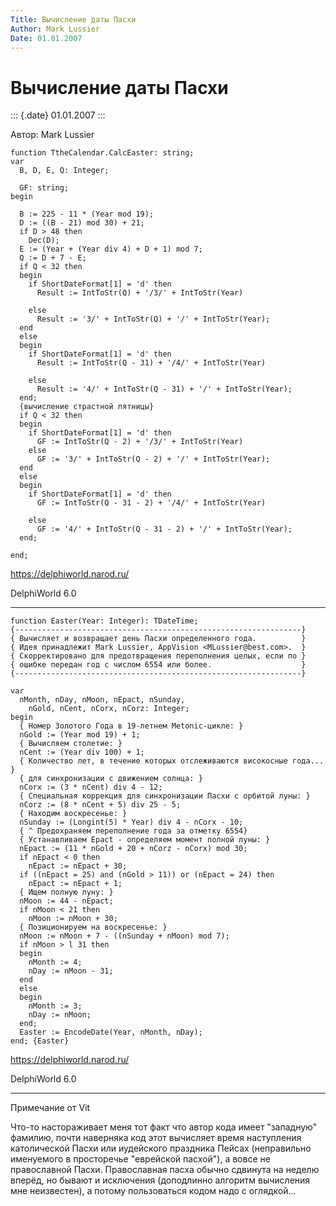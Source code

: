 ```yaml
---
Title: Вычисление даты Пасхи
Author: Mark Lussier 
Date: 01.01.2007
---
```



Вычисление даты Пасхи
=====================

::: {.date}
01.01.2007
:::

Автор: Mark Lussier 

    function TtheCalendar.CalcEaster: string;
    var
      B, D, E, Q: Integer;
     
      GF: string;
    begin
     
      B := 225 - 11 * (Year mod 19);
      D := ((B - 21) mod 30) + 21;
      if D > 48 then
        Dec(D);
      E := (Year + (Year div 4) + D + 1) mod 7;
      Q := D + 7 - E;
      if Q < 32 then
      begin
        if ShortDateFormat[1] = 'd' then
          Result := IntToStr(Q) + '/3/' + IntToStr(Year)
     
        else
          Result := '3/' + IntToStr(Q) + '/' + IntToStr(Year);
      end
      else
      begin
        if ShortDateFormat[1] = 'd' then
          Result := IntToStr(Q - 31) + '/4/' + IntToStr(Year)
     
        else
          Result := '4/' + IntToStr(Q - 31) + '/' + IntToStr(Year);
      end;
      {вычисление страстной пятницы}
      if Q < 32 then
      begin
        if ShortDateFormat[1] = 'd' then
          GF := IntToStr(Q - 2) + '/3/' + IntToStr(Year)
        else
          GF := '3/' + IntToStr(Q - 2) + '/' + IntToStr(Year);
      end
      else
      begin
        if ShortDateFormat[1] = 'd' then
          GF := IntToStr(Q - 31 - 2) + '/4/' + IntToStr(Year)
     
        else
          GF := '4/' + IntToStr(Q - 31 - 2) + '/' + IntToStr(Year);
      end;
     
    end;

<https://delphiworld.narod.ru/>

DelphiWorld 6.0

------------------------------------------------------------------------

    function Easter(Year: Integer): TDateTime;
    {----------------------------------------------------------------}
    { Вычисляет и возвращает день Пасхи определенного года.          }
    { Идея принадлежит Mark Lussier, AppVision <MLussier@best.com>.  }
    { Скорректировано для предотвращения переполнения целых, если по }
    { ошибке передан год с числом 6554 или более.                    }
    {----------------------------------------------------------------}
     
    var
      nMonth, nDay, nMoon, nEpact, nSunday,
        nGold, nCent, nCorx, nCorz: Integer;
    begin
      { Номер Золотого Года в 19-летнем Metonic-цикле: }
      nGold := (Year mod 19) + 1;
      { Вычисляем столетие: }
      nCent := (Year div 100) + 1;
      { Количество лет, в течение которых отслеживаются високосные года... }
      { для синхронизации с движением солнца: }
      nCorx := (3 * nCent) div 4 - 12;
      { Специальная коррекция для синхронизации Пасхи с орбитой луны: }
      nCorz := (8 * nCent + 5) div 25 - 5;
      { Находим воскресенье: }
      nSunday := (Longint(5) * Year) div 4 - nCorx - 10;
      { ^ Предохраняем переполнение года за отметку 6554}
      { Устанавливаем Epact - определяем момент полной луны: }
      nEpact := (11 * nGold + 20 + nCorz - nCorx) mod 30;
      if nEpact < 0 then
        nEpact := nEpact + 30;
      if ((nEpact = 25) and (nGold > 11)) or (nEpact = 24) then
        nEpact := nEpact + 1;
      { Ищем полную луну: }
      nMoon := 44 - nEpact;
      if nMoon < 21 then
        nMoon := nMoon + 30;
      { Позиционируем на воскресенье: }
      nMoon := nMoon + 7 - ((nSunday + nMoon) mod 7);
      if nMoon > l 31 then
      begin
        nMonth := 4;
        nDay := nMoon - 31;
      end
      else
      begin
        nMonth := 3;
        nDay := nMoon;
      end;
      Easter := EncodeDate(Year, nMonth, nDay);
    end; {Easter}

<https://delphiworld.narod.ru/>

DelphiWorld 6.0

------------------------------------------------------------------------

Примечание от Vit

Что-то настораживает меня тот факт что автор кода имеет "западную"
фамилию, почти наверняка код этот вычисляет время наступления
католической Пасхи или иудейского праздника Пейсах (неправильно
именуемого в просторечье "еврейской пасхой"), а вовсе не православной
Пасхи. Православная пасха обычно сдвинута на неделю вперёд, но бывают и
исключения (доподлинно алгоритм вычисления мне неизвестен), а потому
пользоваться кодом надо с оглядкой...
